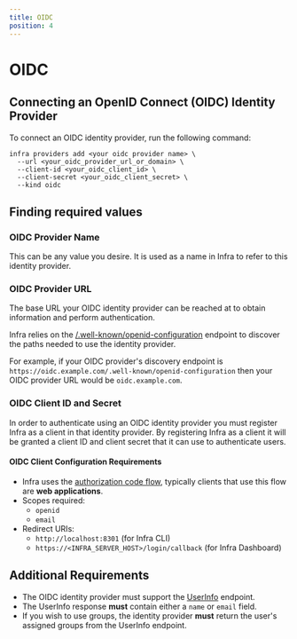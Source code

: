 ```yaml
---
title: OIDC
position: 4
---
```


# OIDC

## Connecting an OpenID Connect (OIDC) Identity Provider

To connect an OIDC identity provider, run the following command:

```shell
infra providers add <your oidc provider name> \
  --url <your_oidc_provider_url_or_domain> \
  --client-id <your_oidc_client_id> \
  --client-secret <your_oidc_client_secret> \
  --kind oidc
```

## Finding required values

### OIDC Provider Name

This can be any value you desire. It is used as a name in Infra to refer to this identity provider.

### OIDC Provider URL

The base URL your OIDC identity provider can be reached at to obtain information and perform authentication.

Infra relies on the [/.well-known/openid-configuration](https://openid.net/specs/openid-connect-discovery-1_0.html#ProviderConfig) endpoint to discover the paths needed to use the identity provider.

For example, if your OIDC provider's discovery endpoint is `https://oidc.example.com/.well-known/openid-configuration` then your OIDC provider URL would be `oidc.example.com`.

### OIDC Client ID and Secret

In order to authenticate using an OIDC identity provider you must register Infra as a client in that identity provider. By registering Infra as a client it will be granted a client ID and client secret that it can use to authenticate users.

#### OIDC Client Configuration Requirements

- Infra uses the [authorization code flow](https://openid.net/specs/openid-connect-core-1_0.html#CodeFlowAuth), typically clients that use this flow are **web applications**.
- Scopes required:
  - `openid`
  - `email`
- Redirect URIs:
  - `http://localhost:8301` (for Infra CLI)
  - `https://<INFRA_SERVER_HOST>/login/callback` (for Infra Dashboard)

## Additional Requirements

- The OIDC identity provider must support the [UserInfo](https://openid.net/specs/openid-connect-core-1_0.html#UserInfo) endpoint.
- The UserInfo response **must** contain either a `name` or `email` field.
- If you wish to use groups, the identity provider **must** return the user's assigned groups from the UserInfo endpoint.
